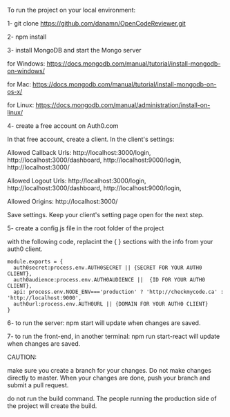
To run the project on your local environment:

1- git clone https://github.com/danamn/OpenCodeReviewer.git

2- npm install

3- install MongoDB and start the Mongo server

for Windows: https://docs.mongodb.com/manual/tutorial/install-mongodb-on-windows/

for Mac: https://docs.mongodb.com/manual/tutorial/install-mongodb-on-os-x/

for Linux: https://docs.mongodb.com/manual/administration/install-on-linux/

4- create a free account on Auth0.com

In that free account, create a client.
In the client's settings:

Allowed Callback Urls:
http://localhost:3000/login,
http://localhost:3000/dashboard,
http://localhost:9000/login,
http://localhost:3000/

Allowed Logout Urls:
http://localhost:3000/login,
http://localhost:3000/dashboard,
http://localhost:9000/login,

Allowed Origins:
http://localhost:3000/

Save settings. Keep your client's setting page open for the next step.

5- create a config.js file in the root folder of the project

with the following code, replacint the { } sections with the info from your auth0 client.

```
module.exports = {
  auth0secret:process.env.AUTH0SECRET || {SECRET FOR YOUR AUTH0 CLIENT},
  auth0audience:process.env.AUTH0AUDIENCE ||  {ID FOR YOUR AUTH0 CLIENT},
  api: process.env.NODE_ENV==='production' ? 'http://checkmycode.ca' : 'http://localhost:9000',
  auth0url:process.env.AUTH0URL || {DOMAIN FOR YOUR AUTH0 CLIENT}
}
```

6- to run the server: npm start
will update when changes are saved.

7- to run the front-end, in another terminal: npm run start-react
will update when changes are saved.


CAUTION:

make sure you create a branch for your changes. Do not make changes directly to master. When your changes are done, push your branch and submit a pull request.

do not run the build command. The people running the production side of the project will create the build.

